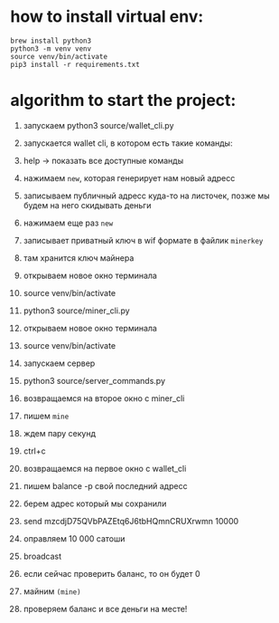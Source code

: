 # how to install virtual env:
```
brew install python3
python3 -m venv venv
source venv/bin/activate
pip3 install -r requirements.txt
```
# algorithm to start the project:
1) запускаем python3 source/wallet_cli.py
2) запускается wallet cli, в котором есть такие команды:
3) help -> показать все доступные команды

4) нажимаем `new`, которая генерирует нам новый адресс
4) записываем публичный адресс куда-то на листочек, позже мы будем на него скидывать деньги
4) нажимаем еще раз `new`
4) записывает приватный ключ в wif формате в файлик `minerkey`
4) там хранится ключ майнера

4) открываем новое окно терминала
4) source venv/bin/activate
4) python3 source/miner_cli.py

4) открываем новое окно терминала
4) source venv/bin/activate
4) запускаем сервер
4) python3 source/server_commands.py

4) возвращаемся на второе окно с miner_cli
4) пишем `mine`
4) ждем пару секунд
4) ctrl+c

4) возвращаемся на первое окно с wallet_cli
4) пишем balance -p свой последний адресс

4) берем адрес который мы сохранили
4) send mzcdjD75QVbPAZEtq6J6tbHQmnCRUXrwmn 10000
4) оправляем 10 000 сатоши

4) broadcast

4) если сейчас проверить баланс, то он будет 0
4) майним `(mine)`

4) проверяем баланс и все деньги на месте!
